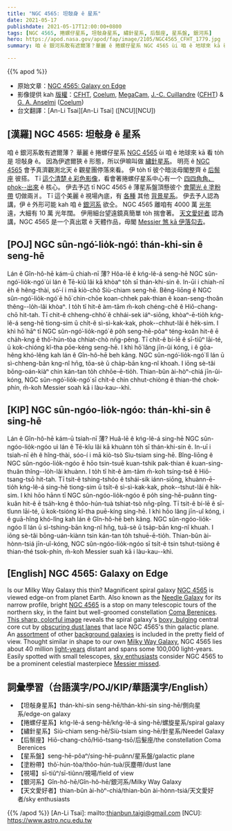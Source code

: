 ```yaml
---
title: "NGC 4565: 坦敧身 ê 星系"
date: 2021-05-17
publishdate: 2021-05-17T12:00:00+0800
tags: [NGC 4565, 捲螺仔星系, 坦敧身星系, 繡針星系, 后鬃座, 星系盤, 銀河系]
hero: https://apod.nasa.gov/apod/fap/image/2105/NGC4565_CFHT_1779.jpg
summary: 咱 ê 銀河系敢有遮爾薄？華麗 ê 捲螺仔星系 NGC 4565 ùi 咱 ê 地球來 kā 看 to̍h 是 坦敧身 ê。

---
```


{{% apod %}}

- 原始文章：[NGC 4565: Galaxy on Edge](https://apod.nasa.gov/apod/ap210517.html)
- 影像提供 kah [版權][copyright]：[CFHT](https://www.cfht.hawaii.edu/), [Coelum](http://www.coelum.com/), [MegaCam](https://www.cfht.hawaii.edu/Instruments/Imaging/Megacam/), [J.-C. Cuillandre](http://www.cfht.hawaii.edu/~jcc/) ([CFHT](https://www.cfht.hawaii.edu/)) & [G. A. Anselmi](http://www.coelum.com/coelum/autori/giovanni-anselmi) ([Coelum](http://www.coelum.com/))
- 台文翻譯：[An-Li Tsai][An-Li Tsai] ([NCU][NCU])

## [漢羅] NGC 4565: 坦敧身 ê 星系

咱 ê 銀河系敢有遮爾薄？
華麗 ê 捲螺仔星系 [NGC 4565][NGC 4565 a] ùi 咱 ê 地球來 kā 看 to̍h 是 坦敧身 ê。
因為伊遮爾狹 ê 形態，所以伊嘛叫做 [繡針星系][Needle Galaxy]。
明亮 ê [NGC 4565][NGC 4565 b] 會予真濟觀測北天 ê 觀星團停落來看。
伊 to̍h tī 彼个暗淡毋閣整齊 ê [后鬃座][Coma Berenices] 彼搭。
Tī [這个清楚 ê 彩色影像][This sharp, colorful image]，看會著捲螺仔星系中心有一个 [四四角角、phok--出來][boxy, bulging] ê 核心。
伊去予迒 tī NGC 4565 ê 薄星系盤頂懸彼个 [會閘光 ê 塗粉帶][obscuring dust lanes] 切做兩爿。
Tī 這个美麗 ê 視場內底，有 [各種][assortment] 其他 [背景星系][background galaxies]。
伊去予人認為講，伊 ê 外形可能 kah 咱 ê [銀河系][Milky Way Galaxy] 欲仝。
NGC 4565 離咱有 4000 萬 [光年][light-years] 遠，大細有 10 萬 光年闊。
伊用細台望遠鏡真簡單 to̍h 揣會著。
[天文愛好者][sky enthusiasts] 認為講，NGC 4565 是一个真出眾 ê 天體作品，毋閣 [Messier 煞 kā 伊落勾去][Messier missed]。

## [POJ] NGC sûn-ngó͘-lio̍k-ngó͘: thán-khi-sin ê seng-hē

Lán ê Gîn-hô-hē kám-ū chiah-nī 薄?
Hôa-lē ê kńg-lê-á seng-hē NGC sûn-ngó͘-lio̍k-ngó͘ ùi lán ê Tē-kiû lâi kā khòaⁿ to̍h sī thán-khi-sin ê.
In-ūi i chiah-nī e̍h ê hêng-thài, só͘-í i mā kiò-chò Siù-chiam seng-hē.
Bêng-liōng ê NGC sûn-ngó͘-lio̍k-ngó͘ ē hō͘ chin-chōe koan-chhek pak-thian ê koan-seng-thoân thêng--lo̍h-lâi khòaⁿ.
I to̍h tī hit-ê àm-tām m̄-koh chéng-chê ê Hiō-chang-chō hit-tah.
Tī chit-ê chheng-chhó͘ ê chhái-sek iáⁿ-siōng, khòaⁿ-ē-tio̍h kńg-lê-á seng-hē tiong-sim ū chi̍t-ê sì-sì-kak-kak, phok--chhut-lâi ê he̍k-sim.
I khì hō͘ hāⁿ tī NGC sûn-ngó͘-lio̍k-ngó͘ ê po̍h seng-hē-pôaⁿ téng-koân hit-ê ē cha̍h-kng ê thô͘-hún-tòa chhiat-chò nn̄g-pêng.
Tī chit-ê bí-lē ê sī-tiûⁿ lāi-té, ū kok-chióng kî-tha pōe-kéng seng-hē.
I khì hō͘ lâng jīn-ûi kóng, i ê gōa-hêng khó-lêng kah lán ê Gîn-hô-hē beh kâng.
NGC sûn-ngó͘-lio̍k-ngó͘ lî lán ū sì-chheng-bān kng-nî hn̄g, tōa-sè ū cha̍p-bān kng-nî khoah.
I iōng sè-tâi bōng-oán-kiàⁿ chin kán-tan to̍h chhōe-ē-tio̍h.
Thian-bûn ài-hòⁿ-chiá jīn-ûi-kóng, NGC sûn-ngó͘-lio̍k-ngó͘ sī chi̍t-ê chin chhut-chiòng ê thian-thé chok-phín, m̄-koh Messier soah kā i làu-kau--khì.


## [KIP] NGC sûn-ngóo-lio̍k-ngóo: thán-khi-sin ê sing-hē

Lán ê Gîn-hô-hē kám-ū tsiah-nī 薄?
Huâ-lē ê kńg-lê-á sing-hē NGC sûn-ngóo-lio̍k-ngóo uì lán ê Tē-kîu lâi kā khuànn to̍h sī thán-khi-sin ê.
In-uī i tsiah-nī e̍h ê hîng-thài, sóo-í i mā kiò-tsò Sìu-tsiam sing-hē.
Bîng-liōng ê NGC sûn-ngóo-lio̍k-ngóo ē hōo tsin-tsuē kuan-tshik pak-thian ê kuan-sing-thuân thîng--lo̍h-lâi khuànn.
I to̍h tī hit-ê àm-tām m̄-koh tsíng-tsê ê Hiō-tsang-tsō hit-tah.
Tī tsit-ê tshing-tshóo ê tshái-sik iánn-siōng, khuànn-ē-tio̍h kńg-lê-á sing-hē tiong-sim ū tsi̍t-ê sì-sì-kak-kak, phok--tshut-lâi ê hi̍k-sim.
I khì hōo hānn tī NGC sûn-ngóo-lio̍k-ngóo ê po̍h sing-hē-puânn tíng-kuân hit-ê ē tsa̍h-kng ê thôo-hún-tuà tshiat-tsò nn̄g-pîng.
Tī tsit-ê bí-lē ê sī-tîunn lāi-té, ū kok-tsióng kî-tha puē-kíng sing-hē.
I khì hōo lâng jīn-uî kóng, i ê guā-hîng khó-lîng kah lán ê Gîn-hô-hē beh kâng.
NGC sûn-ngóo-lio̍k-ngóo lî lán ū sì-tshing-bān kng-nî hn̄g, tuā-sè ū tsa̍p-bān kng-nî khuah.
I iōng sè-tâi bōng-uán-kiànn tsin kán-tan to̍h tshuē-ē-tio̍h.
Thian-bûn ài-hònn-tsiá jīn-uî-kóng, NGC sûn-ngóo-lio̍k-ngóo sī tsi̍t-ê tsin tshut-tsiòng ê thian-thé tsok-phín, m̄-koh Messier suah kā i làu-kau--khì.

## [English] NGC 4565: Galaxy on Edge

Is our Milky Way Galaxy this thin? Magnificent spiral galaxy [NGC 4565][NGC 4565 a] is viewed edge-on from planet Earth. Also known as the [Needle Galaxy][Needle Galaxy] for its narrow profile, bright [NGC 4565][NGC 4565 b] is a stop on many telescopic tours of the northern sky, in the faint but well-groomed constellation [Coma Berenices][Coma Berenices]. [This sharp, colorful image][This sharp, colorful image] reveals the spiral galaxy's [boxy, bulging][boxy, bulging] central core cut by [obscuring dust lanes][obscuring dust lanes] that lace NGC 4565's thin galactic plane. An [assortment][assortment] of other [background galaxies][background galaxies] is included in the pretty field of view. Thought similar in shape to our own [Milky Way Galaxy][Milky Way Galaxy], NGC 4565 lies about 40 million [light-years][light-years] distant and spans some 100,000 light-years. Easily spotted with small telescopes, [sky enthusiasts][sky enthusiasts] consider NGC 4565 to be a prominent celestial masterpiece [Messier missed][Messier missed].


## 詞彙學習（台語漢字/POJ/KIP/華語漢字/English）

- 【坦敧身星系】thán-khi-sin seng-hē/thán-khi-sin sing-hē/側向星系/edge-on galaxy
- 【捲螺仔星系】kńg-lê-á seng-hē/kńg-lê-á sing-hē/螺旋星系/spiral galaxy
- 【繡針星系】Siù-chiam seng-hē/Siù-tsiam sing-hē/針星系/Needel Galaxy
- 【后鬃座】Hiō-chang-chō/Hiō-tsang-tsō/后髮座/the constellation Coma Berenices
- 【星系盤】seng-hē-pôaⁿ/sing-hē-puânn/星系盤/galactic plane
- 【塗粉帶】thô͘-hún-tòa/thôo-hún-tuà/灰塵帶/dust lane
- 【視場】sī-tiûⁿ/sī-tiûnn/視場/field of view
- 【銀河系】Gîn-hô-hē/Gîn-hô-hē/銀河系/Milky Way Galaxy
- 【天文愛好者】thian-bûn ài-hòⁿ-chiá/thian-bûn ài-hònn-tsiá/天文愛好者/sky enthusiasts


{{% /apod %}}
[An-Li Tsai]: mailto:thianbun.taigi@gmail.com
[NCU]: https://www.astro.ncu.edu.tw

[copyright]: https://apod.nasa.gov/apod/fap/lib/about_apod.html#srapply

[NGC 4565 a]:http://www.messier.seds.org/xtra/ngc/n4565.html
[Needle Galaxy]:https://en.wikipedia.org/wiki/NGC_4565
[NGC 4565 b]:https://www.eso.org/public/images/eso0525a/
[Coma Berenices]:http://www.dibonsmith.com/com_con.htm
[This sharp, colorful image]:https://www.cfht.hawaii.edu/HawaiianStarlight/AIOM/English/CFHT-Coelum-AIOM-Jun2018.html
[boxy, bulging]:https://arxiv.org/abs/1810.10073
[obscuring dust lanes]:https://www.nasa.gov/mission_pages/hubble/science/needle-edge.html
[assortment]:https://i.pinimg.com/originals/79/d9/c0/79d9c0f52cba7d33aeb90ff6b6db07b8.jpg
[background galaxies]:https://apod.nasa.gov/apod/ap200726.html
[Milky Way Galaxy]:https://astronomy.swin.edu.au/cosmos/M/Milky+Way
[light-years]:https://chandra.harvard.edu/photo/cosmic_distance.html
[sky enthusiasts]:https://apod.nasa.gov/apod/ap040808.html
[Messier missed]:https://apod.nasa.gov/apod/ap080419.html

